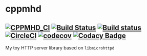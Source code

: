 # cppmhd
[![CPPMHD_CI](https://github.com/Athenacle/cppmhd/actions/workflows/CI.yml/badge.svg?branch=master)](https://github.com/Athenacle/cppmhd/actions/workflows/CI.yml)
[![Build Status](https://athenacle.visualstudio.com/cppmhd/_apis/build/status/cppmhd?branchName=master)](https://athenacle.visualstudio.com/cppmhd/_build/latest?definitionId=3&branchName=master)
[![Build status](https://ci.appveyor.com/api/projects/status/0k12bq758gei1p9l/branch/master?svg=true)](https://ci.appveyor.com/project/Athenacle/cppmhd/branch/master)
[![CircleCI](https://circleci.com/gh/Athenacle/cppmhd.svg?branch=master&style=shield)](https://app.circleci.com/pipelines/github/Athenacle/cppmhd?branch=master)
[![codecov](https://codecov.io/gh/Athenacle/cppmhd/branch/master/graph/badge.svg?token=1k7JjD32HH)](https://codecov.io/gh/Athenacle/cppmhd)
[![Codacy Badge](https://app.codacy.com/project/badge/Grade/81cf188eac0441048ac51fd4a2ff7603)](https://www.codacy.com/gh/Athenacle/cppmhd/dashboard?utm_source=github.com&amp;utm_medium=referral&amp;utm_content=Athenacle/cppmhd&amp;utm_campaign=Badge_Grade)
---
My toy HTTP server library based on `libmicrohttpd`

